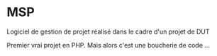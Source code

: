 # MSP
<p>Logiciel de gestion de projet réalisé dans le cadre d'un projet de DUT</p>
<p>Premier vrai projet en PHP. Mais alors c'est une boucherie de code ...</p>
